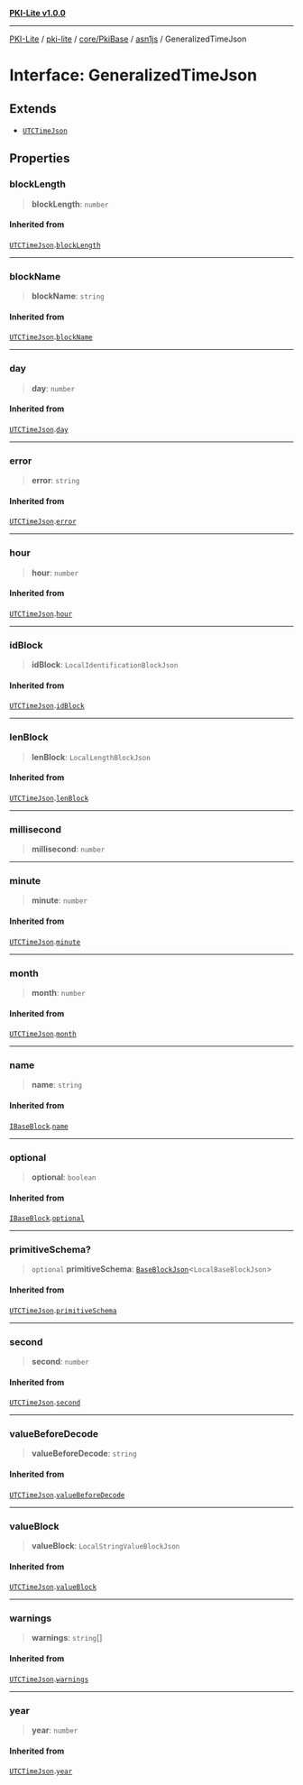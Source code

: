[**PKI-Lite v1.0.0**](../../../../../../README.md)

---

[PKI-Lite](../../../../../../README.md) / [pki-lite](../../../../../README.md) / [core/PkiBase](../../../README.md) / [asn1js](../README.md) / GeneralizedTimeJson

# Interface: GeneralizedTimeJson

## Extends

- [`UTCTimeJson`](UTCTimeJson.md)

## Properties

### blockLength

> **blockLength**: `number`

#### Inherited from

[`UTCTimeJson`](UTCTimeJson.md).[`blockLength`](UTCTimeJson.md#blocklength)

---

### blockName

> **blockName**: `string`

#### Inherited from

[`UTCTimeJson`](UTCTimeJson.md).[`blockName`](UTCTimeJson.md#blockname)

---

### day

> **day**: `number`

#### Inherited from

[`UTCTimeJson`](UTCTimeJson.md).[`day`](UTCTimeJson.md#day)

---

### error

> **error**: `string`

#### Inherited from

[`UTCTimeJson`](UTCTimeJson.md).[`error`](UTCTimeJson.md#error)

---

### hour

> **hour**: `number`

#### Inherited from

[`UTCTimeJson`](UTCTimeJson.md).[`hour`](UTCTimeJson.md#hour)

---

### idBlock

> **idBlock**: `LocalIdentificationBlockJson`

#### Inherited from

[`UTCTimeJson`](UTCTimeJson.md).[`idBlock`](UTCTimeJson.md#idblock)

---

### lenBlock

> **lenBlock**: `LocalLengthBlockJson`

#### Inherited from

[`UTCTimeJson`](UTCTimeJson.md).[`lenBlock`](UTCTimeJson.md#lenblock)

---

### millisecond

> **millisecond**: `number`

---

### minute

> **minute**: `number`

#### Inherited from

[`UTCTimeJson`](UTCTimeJson.md).[`minute`](UTCTimeJson.md#minute)

---

### month

> **month**: `number`

#### Inherited from

[`UTCTimeJson`](UTCTimeJson.md).[`month`](UTCTimeJson.md#month)

---

### name

> **name**: `string`

#### Inherited from

[`IBaseBlock`](IBaseBlock.md).[`name`](IBaseBlock.md#name)

---

### optional

> **optional**: `boolean`

#### Inherited from

[`IBaseBlock`](IBaseBlock.md).[`optional`](IBaseBlock.md#optional)

---

### primitiveSchema?

> `optional` **primitiveSchema**: [`BaseBlockJson`](BaseBlockJson.md)\<`LocalBaseBlockJson`\>

#### Inherited from

[`UTCTimeJson`](UTCTimeJson.md).[`primitiveSchema`](UTCTimeJson.md#primitiveschema)

---

### second

> **second**: `number`

#### Inherited from

[`UTCTimeJson`](UTCTimeJson.md).[`second`](UTCTimeJson.md#second)

---

### valueBeforeDecode

> **valueBeforeDecode**: `string`

#### Inherited from

[`UTCTimeJson`](UTCTimeJson.md).[`valueBeforeDecode`](UTCTimeJson.md#valuebeforedecode)

---

### valueBlock

> **valueBlock**: `LocalStringValueBlockJson`

#### Inherited from

[`UTCTimeJson`](UTCTimeJson.md).[`valueBlock`](UTCTimeJson.md#valueblock)

---

### warnings

> **warnings**: `string`[]

#### Inherited from

[`UTCTimeJson`](UTCTimeJson.md).[`warnings`](UTCTimeJson.md#warnings)

---

### year

> **year**: `number`

#### Inherited from

[`UTCTimeJson`](UTCTimeJson.md).[`year`](UTCTimeJson.md#year)
